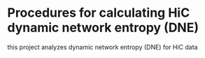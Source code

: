 # Procedures for calculating HiC dynamic network entropy (DNE)


this project analyzes dynamic network entropy (DNE) for HiC data
